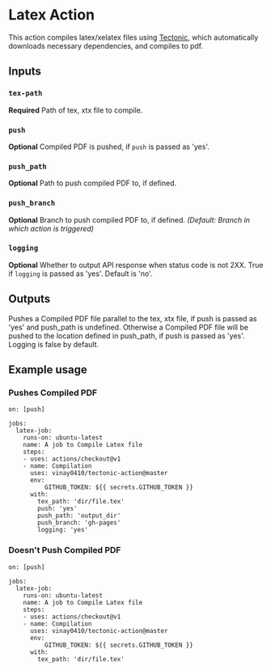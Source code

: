 # Latex Action 

This action compiles latex/xelatex files using [Tectonic](https://tectonic-typesetting.github.io/en-US/), which automatically downloads necessary dependencies, and compiles to pdf.

## Inputs

### `tex-path`

**Required** Path of tex, xtx file to compile.

### `push`

**Optional** Compiled PDF is pushed, if `push` is passed as 'yes'.

### `push_path`

**Optional** Path to push compiled PDF to, if defined.

### `push_branch`

**Optional** Branch to push compiled PDF to, if defined. *(Default: Branch in which action is triggered)*

### `logging`

**Optional** Whether to output API response when status code is not 2XX. True if `logging` is passed as 'yes'. Default is 'no'.

## Outputs
Pushes a Compiled PDF file parallel to the tex, xtx file, if push is passed as 'yes' and push_path is undefined. Otherwise a Compiled PDF file will be pushed to the location defined in push_path, if push is passed as 'yes'. Logging is false by default.

## Example usage

### Pushes Compiled PDF
```
on: [push]

jobs:
  latex-job:
    runs-on: ubuntu-latest
    name: A job to Compile Latex file
    steps:
    - uses: actions/checkout@v1
    - name: Compilation
      uses: vinay0410/tectonic-action@master
      env:
          GITHUB_TOKEN: ${{ secrets.GITHUB_TOKEN }}
      with:
        tex_path: 'dir/file.tex'
        push: 'yes'
        push_path: 'output_dir'
        push_branch: 'gh-pages'
        logging: 'yes'
```

### Doesn't Push Compiled PDF
```
on: [push]

jobs:
  latex-job:
    runs-on: ubuntu-latest
    name: A job to Compile Latex file
    steps:
    - uses: actions/checkout@v1
    - name: Compilation
      uses: vinay0410/tectonic-action@master
      env:
          GITHUB_TOKEN: ${{ secrets.GITHUB_TOKEN }}
      with:
        tex_path: 'dir/file.tex'
```
